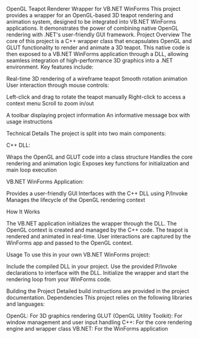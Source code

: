 OpenGL Teapot Renderer Wrapper for VB.NET WinForms
This project provides a wrapper for an OpenGL-based 3D teapot rendering and animation system, designed to be integrated into VB.NET WinForms applications. It demonstrates the power of combining native OpenGL rendering with .NET's user-friendly GUI framework.
Project Overview
The core of this project is a C++ wrapper class that encapsulates OpenGL and GLUT functionality to render and animate a 3D teapot. This native code is then exposed to a VB.NET WinForms application through a DLL, allowing seamless integration of high-performance 3D graphics into a .NET environment.
Key features include:

Real-time 3D rendering of a wireframe teapot
Smooth rotation animation
User interaction through mouse controls:

Left-click and drag to rotate the teapot manually
Right-click to access a context menu
Scroll to zoom in/out


A toolbar displaying project information
An informative message box with usage instructions

Technical Details
The project is split into two main components:

C++ DLL:

Wraps the OpenGL and GLUT code into a class structure
Handles the core rendering and animation logic
Exposes key functions for initialization and main loop execution


VB.NET WinForms Application:

Provides a user-friendly GUI
Interfaces with the C++ DLL using P/Invoke
Manages the lifecycle of the OpenGL rendering context



How It Works

The VB.NET application initializes the wrapper through the DLL.
The OpenGL context is created and managed by the C++ code.
The teapot is rendered and animated in real-time.
User interactions are captured by the WinForms app and passed to the OpenGL context.

Usage
To use this in your own VB.NET WinForms project:

Include the compiled DLL in your project.
Use the provided P/Invoke declarations to interface with the DLL.
Initialize the wrapper and start the rendering loop from your WinForms code.

Building the Project
Detailed build instructions are provided in the project documentation.
Dependencies
This project relies on the following libraries and languages:

OpenGL: For 3D graphics rendering
GLUT (OpenGL Utility Toolkit): For window management and user input handling
C++: For the core rendering engine and wrapper class
VB.NET: For the WinForms application
